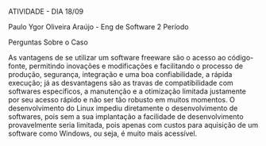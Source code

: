 ATIVIDADE - DIA 18/09

Paulo Ygor Oliveira Araújo - Eng de Software 2 Período

Perguntas Sobre o Caso

As vantagens de se utilizar um software freeware são o acesso ao código-fonte, permitindo inovações e modificações e facilitando o processo de produção, segurança, integração e uma boa confiabilidade, a rápida execução; já as desvantagens são as travas de compatibilidade com softwares específicos, a manutenção e a otimização limitada justamente por seu acesso rápido e não ser tão robusto em muitos momentos. O desenvolvimento do Linux impediu diretamente o desenvolvimento de softwares, pois sem a sua implantação a facilidade de desenvolvimento provavelmente seria limitada, pois apenas com custos para aquisição de um software como Windows, ou seja, é muito mais acessível.